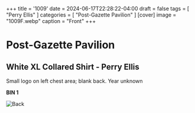 +++
title = '1009'
date = 2024-06-17T22:28:22-04:00
draft = false
tags = [ "Perry Ellis" ]
categories = [ "Post-Gazette Pavilion" ]
[cover]
image = "1009F.webp"
caption = "Front"
+++
# Post-Gazette Pavilion
## White XL Collared Shirt - Perry Ellis
Small logo on left chest area; blank back. Year unknown

**BIN 1**

![Back](/1009B.webp)